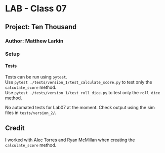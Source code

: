# **LAB - Class 07**

## **Project: Ten Thousand**

### **Author: Matthew Larkin**

### **Setup**

#### Tests

Tests can be run using `pytest`.  
Use `pytest ./tests/version_1/test_calculate_score.py` to test only the `calculate_score` method.  
Use `pytest ./tests/version_1/test_roll_dice.py` to test only the `roll_dice` method.  

No automated tests for Lab07 at the moment. Check output using the sim files in `tests/version_2/`.

## **Credit**

I worked with Alec Torres and Ryan McMillan when creating the `calculate_score` method.

